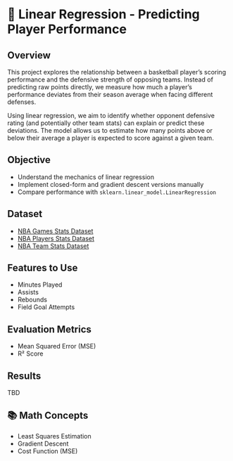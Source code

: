 # 🏀 Linear Regression - Predicting Player Performance

## Overview
This project explores the relationship between a basketball player’s scoring performance and the defensive strength of opposing teams. Instead of predicting raw points directly, we measure how much a player’s performance deviates from their season average when facing different defenses.

Using linear regression, we aim to identify whether opponent defensive rating (and potentially other team stats) can explain or predict these deviations. The model allows us to estimate how many points above or below their average a player is expected to score against a given team.

## Objective
- Understand the mechanics of linear regression
- Implement closed-form and gradient descent versions manually
- Compare performance with `sklearn.linear_model.LinearRegression`

## Dataset
- [NBA Games Stats Dataset](https://www.kaggle.com/datasets/wyattowalsh/basketball/data)
- [NBA Players Stats Dataset](https://www.kaggle.com/datasets/justinas/nba-players-data)
- [NBA Team Stats Dataset](https://www.kaggle.com/datasets/bluedreamv1b3/nba-teams-stat-2000-2023)

## Features to Use
- Minutes Played
- Assists
- Rebounds
- Field Goal Attempts

## Evaluation Metrics
- Mean Squared Error (MSE)
- R² Score

## Results
TBD

## 📚 Math Concepts
- Least Squares Estimation
- Gradient Descent
- Cost Function (MSE)
